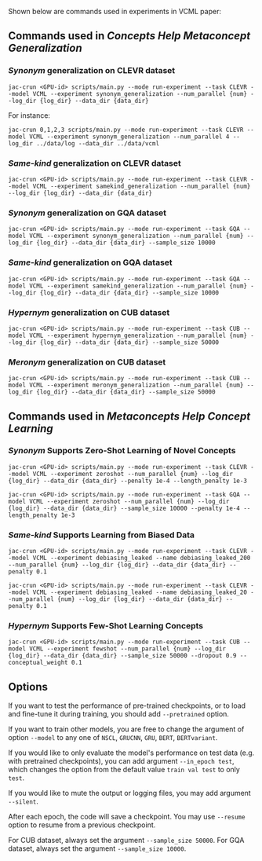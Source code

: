 Shown below are commands used in experiments in VCML paper:

## Commands used in *Concepts Help Metaconcept Generalization*

### *Synonym* generalization on CLEVR dataset
```
jac-crun <GPU-id> scripts/main.py --mode run-experiment --task CLEVR --model VCML --experiment synonym_generalization --num_parallel {num} --log_dir {log_dir} --data_dir {data_dir}
```
For instance:
```
jac-crun 0,1,2,3 scripts/main.py --mode run-experiment --task CLEVR --model VCML --experiment synonym_generalization --num_parallel 4 --log_dir ../data/log --data_dir ../data/vcml
```

### *Same-kind* generalization on CLEVR dataset
```
jac-crun <GPU-id> scripts/main.py --mode run-experiment --task CLEVR --model VCML --experiment samekind_generalization --num_parallel {num} --log_dir {log_dir} --data_dir {data_dir}
```

### *Synonym* generalization on GQA dataset
```
jac-crun <GPU-id> scripts/main.py --mode run-experiment --task GQA --model VCML --experiment synonym_generalization --num_parallel {num} --log_dir {log_dir} --data_dir {data_dir} --sample_size 10000
```

### *Same-kind* generalization on GQA dataset
```
jac-crun <GPU-id> scripts/main.py --mode run-experiment --task GQA --model VCML --experiment samekind_generalization --num_parallel {num} --log_dir {log_dir} --data_dir {data_dir} --sample_size 10000
```

### *Hypernym* generalization on CUB dataset
```
jac-crun <GPU-id> scripts/main.py --mode run-experiment --task CUB --model VCML --experiment hypernym_generalization --num_parallel {num} --log_dir {log_dir} --data_dir {data_dir} --sample_size 50000
```

### *Meronym* generalization on CUB dataset
```
jac-crun <GPU-id> scripts/main.py --mode run-experiment --task CUB --model VCML --experiment meronym_generalization --num_parallel {num} --log_dir {log_dir} --data_dir {data_dir} --sample_size 50000
```

## Commands used in *Metaconcepts Help Concept Learning*

### *Synonym* Supports Zero-Shot Learning of Novel Concepts
```
jac-crun <GPU-id> scripts/main.py --mode run-experiment --task CLEVR --model VCML --experiment zeroshot --num_parallel {num} --log_dir {log_dir} --data_dir {data_dir} --penalty 1e-4 --length_penalty 1e-3
```
```
jac-crun <GPU-id> scripts/main.py --mode run-experiment --task GQA --model VCML --experiment zeroshot --num_parallel {num} --log_dir {log_dir} --data_dir {data_dir} --sample_size 10000 --penalty 1e-4 --length_penalty 1e-3
```

### *Same-kind* Supports Learning from Biased Data

```
jac-crun <GPU-id> scripts/main.py --mode run-experiment --task CLEVR --model VCML --experiment debiasing_leaked --name debiasing_leaked_200 --num_parallel {num} --log_dir {log_dir} --data_dir {data_dir} --penalty 0.1
```

```
jac-crun <GPU-id> scripts/main.py --mode run-experiment --task CLEVR --model VCML --experiment debiasing_leaked --name debiasing_leaked_20 --num_parallel {num} --log_dir {log_dir} --data_dir {data_dir} --penalty 0.1
```

### *Hypernym* Supports Few-Shot Learning Concepts

```
jac-crun <GPU-id> scripts/main.py --mode run-experiment --task CUB --model VCML --experiment fewshot --num_parallel {num} --log_dir {log_dir} --data_dir {data_dir} --sample_size 50000 --dropout 0.9 --conceptual_weight 0.1
```

## Options

If you want to test the performance of pre-trained checkpoints, or to load and fine-tune it during training, you should add `--pretrained` option.

If you want to train other models, you are free to change the argument of option `--model` to any one of `NSCL`, `GRUCNN`, `GRU`, `BERT`, `BERTvariant`.

If you would like to only evaluate the model's performance on test data (e.g.
with pretrained checkpoints), you can add argument `--in_epoch test`, which changes the option from the default value `train val test` to only `test`.

If you would like to mute the output or logging files, you may add argument `--silent`.

After each epoch, the code will save a checkpoint. You may use `--resume`
option to resume from a previous checkpoint.

For CUB dataset, always set the argument `--sample_size 50000`. For GQA dataset, always set the argument `--sample_size 10000`.
